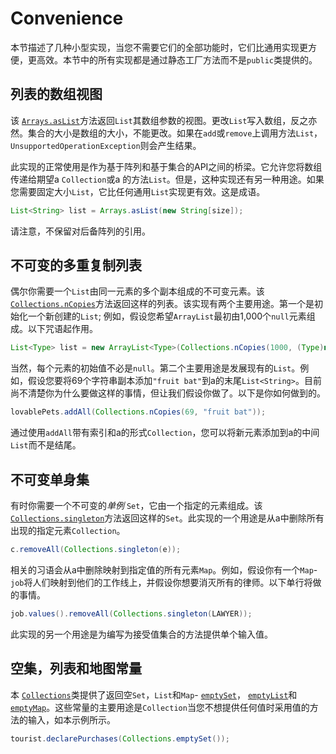 # Convenience

本节描述了几种小型实现，当您不需要它们的全部功能时，它们比通用实现更方便，更高效。本节中的所有实现都是通过静态工厂方法而不是`public`类提供的。

## 列表的数组视图

该 [`Arrays.asList`](https://docs.oracle.com/javase/8/docs/api/java/util/Arrays.html#asList-T...-)方法返回`List`其数组参数的视图。更改`List`写入数组，反之亦然。集合的大小是数组的大小，不能更改。如果在`add`或`remove`上调用方法`List`，`UnsupportedOperationException`则会产生结果。

此实现的正常使用是作为基于阵列和基于集合的API之间的桥梁。它允许您将数组传递给期望a `Collection`或a 的方法`List`。但是，这种实现还有另一种用途。如果您需要固定大小`List`，它比任何通用`List`实现更有效。这是成语。

```java
List<String> list = Arrays.asList(new String[size]);
```

请注意，不保留对后备阵列的引用。

## 不可变的多重复制列表

偶尔你需要一个`List`由同一元素的多个副本组成的不可变元素。该 [`Collections.nCopies`](https://docs.oracle.com/javase/8/docs/api/java/util/Collections.html#nCopies-int-T-)方法返回这样的列表。该实现有两个主要用途。第一个是初始化一个新创建的`List`; 例如，假设您希望`ArrayList`最初由1,000个`null`元素组成。以下咒语起作用。

```java
List<Type> list = new ArrayList<Type>(Collections.nCopies(1000, (Type)null);
```

当然，每个元素的初始值不必是`null`。第二个主要用途是发展现有的`List`。例如，假设您要将69个字符串副本添加`"fruit bat"`到a的末尾`List<String>`。目前尚不清楚你为什么要做这样的事情，但让我们假设你做了。以下是你如何做到的。

```java
lovablePets.addAll(Collections.nCopies(69, "fruit bat"));
```

通过使用`addAll`带有索引和a的形式`Collection`，您可以将新元素添加到a的中间`List`而不是结尾。

## 不可变单身集

有时你需要一个不可变的*单例* `Set`，它由一个指定的元素组成。该 [`Collections.singleton`](https://docs.oracle.com/javase/8/docs/api/java/util/Collections.html#singleton-T-)方法返回这样的`Set`。此实现的一个用途是从a中删除所有出现的指定元素`Collection`。

```java
c.removeAll(Collections.singleton(e));
```

相关的习语会从a中删除映射到指定值的所有元素`Map`。例如，假设你有一个`Map`- `job`将人们映射到他们的工作线上，并假设你想要消灭所有的律师。以下单行将做的事情。

```java
job.values().removeAll(Collections.singleton(LAWYER));
```

此实现的另一个用途是为编写为接受值集合的方法提供单个输入值。

## 空集，列表和地图常量

本 [`Collections`](https://docs.oracle.com/javase/8/docs/api/java/util/Collections.html)类提供了返回空`Set`，`List`和`Map`- [`emptySet`](https://docs.oracle.com/javase/8/docs/api/java/util/Collections.html#emptySet--)， [`emptyList`](https://docs.oracle.com/javase/8/docs/api/java/util/Collections.html#emptyList--)和 [`emptyMap`](https://docs.oracle.com/javase/8/docs/api/java/util/Collections.html#emptyMap--)。这些常量的主要用途是`Collection`当您不想提供任何值时采用值的方法的输入，如本示例所示。

```java
tourist.declarePurchases(Collections.emptySet());
```

